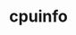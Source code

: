 ---
title: "cpuinfo"
layout: cache
categories: [package, develop-2025-01-26]
meta: {"versions": ["2023-11-04", "2024-08-30", "2024-09-06"], "compilers": ["gcc@=11.4.0", "gcc@=13.2.0"], "oss": ["ubuntu22.04", "ubuntu24.04"], "platforms": ["linux"], "targets": ["aarch64", "x86_64_v3"], "stacks": ["e4s", "ml-linux-aarch64-cpu", "ml-linux-aarch64-cuda", "ml-linux-x86_64-cpu", "ml-linux-x86_64-cuda", "root"], "num_specs": 10, "num_specs_by_stack": {"root": 10, "e4s": 2, "ml-linux-aarch64-cpu": 4, "ml-linux-aarch64-cuda": 3, "ml-linux-x86_64-cpu": 4, "ml-linux-x86_64-cuda": 3}}
spec_details: [{"hash": "rbqwwuboslpxthn27kjroxsgwqtlxslh", "compiler": "gcc@=11.4.0", "versions": ["2024-09-06"], "os": "ubuntu22.04", "platform": "linux", "target": "x86_64_v3", "variants": ["build_system=cmake", "build_type=Release", "generator=ninja", "~ipo"], "stacks": ["root", "e4s"], "size": "-", "tarball": "https://binaries.spack.io/develop-2025-01-26/build_cache/linux-ubuntu22.04-x86_64_v3/gcc-11.4.0/cpuinfo-2024-09-06/linux-ubuntu22.04-x86_64_v3-gcc-11.4.0-cpuinfo-2024-09-06-rbqwwuboslpxthn27kjroxsgwqtlxslh.spack"}, {"hash": "xnbqsgpm4cmvsl3bh5e4r7dmpasc3zfs", "compiler": "gcc@=11.4.0", "versions": ["2024-09-06"], "os": "ubuntu22.04", "platform": "linux", "target": "x86_64_v3", "variants": ["build_system=cmake", "build_type=Release", "generator=ninja", "~ipo"], "stacks": ["root", "e4s"], "size": "-", "tarball": "https://binaries.spack.io/develop-2025-01-26/build_cache/linux-ubuntu22.04-x86_64_v3/gcc-11.4.0/cpuinfo-2024-09-06/linux-ubuntu22.04-x86_64_v3-gcc-11.4.0-cpuinfo-2024-09-06-xnbqsgpm4cmvsl3bh5e4r7dmpasc3zfs.spack"}, {"hash": "ye7vcqx3a5mezgv2ceyio4hzngfiwlpp", "compiler": "gcc@=13.2.0", "versions": ["2023-11-04"], "os": "ubuntu24.04", "platform": "linux", "target": "aarch64", "variants": ["build_system=cmake", "build_type=Release", "generator=ninja", "~ipo"], "stacks": ["root", "ml-linux-aarch64-cpu"], "size": "-", "tarball": "https://binaries.spack.io/develop-2025-01-26/build_cache/linux-ubuntu24.04-aarch64/gcc-13.2.0/cpuinfo-2023-11-04/linux-ubuntu24.04-aarch64-gcc-13.2.0-cpuinfo-2023-11-04-ye7vcqx3a5mezgv2ceyio4hzngfiwlpp.spack"}, {"hash": "rnk6cwsinwpk6rn7wbctzitr6g3xxscq", "compiler": "gcc@=13.2.0", "versions": ["2024-08-30"], "os": "ubuntu24.04", "platform": "linux", "target": "aarch64", "variants": ["build_system=cmake", "build_type=Release", "generator=ninja", "~ipo"], "stacks": ["ml-linux-aarch64-cuda", "root", "ml-linux-aarch64-cpu"], "size": "-", "tarball": "https://binaries.spack.io/develop-2025-01-26/build_cache/linux-ubuntu24.04-aarch64/gcc-13.2.0/cpuinfo-2024-08-30/linux-ubuntu24.04-aarch64-gcc-13.2.0-cpuinfo-2024-08-30-rnk6cwsinwpk6rn7wbctzitr6g3xxscq.spack"}, {"hash": "ju3igvfi3qguezi76r6siytvptclyirw", "compiler": "gcc@=13.2.0", "versions": ["2024-09-06"], "os": "ubuntu24.04", "platform": "linux", "target": "aarch64", "variants": ["build_system=cmake", "build_type=Release", "generator=ninja", "~ipo"], "stacks": ["ml-linux-aarch64-cuda", "root", "ml-linux-aarch64-cpu"], "size": "-", "tarball": "https://binaries.spack.io/develop-2025-01-26/build_cache/linux-ubuntu24.04-aarch64/gcc-13.2.0/cpuinfo-2024-09-06/linux-ubuntu24.04-aarch64-gcc-13.2.0-cpuinfo-2024-09-06-ju3igvfi3qguezi76r6siytvptclyirw.spack"}, {"hash": "ohp73bnpyho63ixf72s255cnbluvqwhs", "compiler": "gcc@=13.2.0", "versions": ["2024-09-06"], "os": "ubuntu24.04", "platform": "linux", "target": "aarch64", "variants": ["build_system=cmake", "build_type=Release", "generator=ninja", "~ipo"], "stacks": ["ml-linux-aarch64-cuda", "root", "ml-linux-aarch64-cpu"], "size": "-", "tarball": "https://binaries.spack.io/develop-2025-01-26/build_cache/linux-ubuntu24.04-aarch64/gcc-13.2.0/cpuinfo-2024-09-06/linux-ubuntu24.04-aarch64-gcc-13.2.0-cpuinfo-2024-09-06-ohp73bnpyho63ixf72s255cnbluvqwhs.spack"}, {"hash": "n7qcg3hxtspcphvv4un7dzegpp5dwyif", "compiler": "gcc@=13.2.0", "versions": ["2023-11-04"], "os": "ubuntu24.04", "platform": "linux", "target": "x86_64_v3", "variants": ["build_system=cmake", "build_type=Release", "generator=ninja", "~ipo"], "stacks": ["root", "ml-linux-x86_64-cpu"], "size": "-", "tarball": "https://binaries.spack.io/develop-2025-01-26/build_cache/linux-ubuntu24.04-x86_64_v3/gcc-13.2.0/cpuinfo-2023-11-04/linux-ubuntu24.04-x86_64_v3-gcc-13.2.0-cpuinfo-2023-11-04-n7qcg3hxtspcphvv4un7dzegpp5dwyif.spack"}, {"hash": "v3hqtxohihebybggicrmh7vs5psennr3", "compiler": "gcc@=13.2.0", "versions": ["2024-08-30"], "os": "ubuntu24.04", "platform": "linux", "target": "x86_64_v3", "variants": ["build_system=cmake", "build_type=Release", "generator=ninja", "~ipo"], "stacks": ["root", "ml-linux-x86_64-cuda", "ml-linux-x86_64-cpu"], "size": "-", "tarball": "https://binaries.spack.io/develop-2025-01-26/build_cache/linux-ubuntu24.04-x86_64_v3/gcc-13.2.0/cpuinfo-2024-08-30/linux-ubuntu24.04-x86_64_v3-gcc-13.2.0-cpuinfo-2024-08-30-v3hqtxohihebybggicrmh7vs5psennr3.spack"}, {"hash": "ghj4igifnw63f3m3osn2cu4uw74oernq", "compiler": "gcc@=13.2.0", "versions": ["2024-09-06"], "os": "ubuntu24.04", "platform": "linux", "target": "x86_64_v3", "variants": ["build_system=cmake", "build_type=Release", "generator=ninja", "~ipo"], "stacks": ["root", "ml-linux-x86_64-cuda", "ml-linux-x86_64-cpu"], "size": "-", "tarball": "https://binaries.spack.io/develop-2025-01-26/build_cache/linux-ubuntu24.04-x86_64_v3/gcc-13.2.0/cpuinfo-2024-09-06/linux-ubuntu24.04-x86_64_v3-gcc-13.2.0-cpuinfo-2024-09-06-ghj4igifnw63f3m3osn2cu4uw74oernq.spack"}, {"hash": "rjq77mppqfwovxspxqiturooojuk5pj7", "compiler": "gcc@=13.2.0", "versions": ["2024-09-06"], "os": "ubuntu24.04", "platform": "linux", "target": "x86_64_v3", "variants": ["build_system=cmake", "build_type=Release", "generator=ninja", "~ipo"], "stacks": ["root", "ml-linux-x86_64-cuda", "ml-linux-x86_64-cpu"], "size": "-", "tarball": "https://binaries.spack.io/develop-2025-01-26/build_cache/linux-ubuntu24.04-x86_64_v3/gcc-13.2.0/cpuinfo-2024-09-06/linux-ubuntu24.04-x86_64_v3-gcc-13.2.0-cpuinfo-2024-09-06-rjq77mppqfwovxspxqiturooojuk5pj7.spack"}]
---
